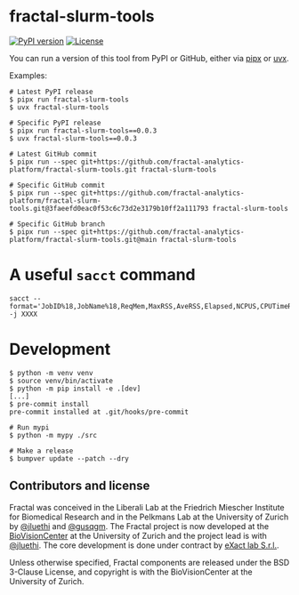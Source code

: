 # fractal-slurm-tools

[![PyPI version](https://img.shields.io/pypi/v/fractal-slurm-tools?color=gree)](https://pypi.org/project/fractal-slurm-tools/)
[![License](https://img.shields.io/badge/License-BSD_3--Clause-blue.svg)](https://opensource.org/licenses/BSD-3-Clause)


You can run a version of this tool from PyPI or GitHub, either via
[pipx](https://pipx.pypa.io/stable/examples/#pipx-run-examples) or
[uvx](https://docs.astral.sh/uv/guides/tools).

Examples:
```console
# Latest PyPI release
$ pipx run fractal-slurm-tools
$ uvx fractal-slurm-tools

# Specific PyPI release
$ pipx run fractal-slurm-tools==0.0.3
$ uvx fractal-slurm-tools==0.0.3

# Latest GitHub commit
$ pipx run --spec git+https://github.com/fractal-analytics-platform/fractal-slurm-tools.git fractal-slurm-tools

# Specific GitHub commit
$ pipx run --spec git+https://github.com/fractal-analytics-platform/fractal-slurm-tools.git@3faeefd0eac0f53c6c73d2e3179b10ff2a111793 fractal-slurm-tools

# Specific GitHub branch
$ pipx run --spec git+https://github.com/fractal-analytics-platform/fractal-slurm-tools.git@main fractal-slurm-tools
```

# A useful `sacct` command
```console
sacct --format='JobID%18,JobName%18,ReqMem,MaxRSS,AveRSS,Elapsed,NCPUS,CPUTimeRaw,MaxDiskRead,MaxDiskWrite' -j XXXX
```

# Development

```console
$ python -m venv venv
$ source venv/bin/activate
$ python -m pip install -e .[dev]
[...]
$ pre-commit install
pre-commit installed at .git/hooks/pre-commit

# Run mypi
$ python -m mypy ./src

# Make a release
$ bumpver update --patch --dry
```


## Contributors and license

Fractal was conceived in the Liberali Lab at the Friedrich Miescher Institute for Biomedical Research and in the Pelkmans Lab at the University of Zurich by [@jluethi](https://github.com/jluethi) and [@gusqgm](https://github.com/gusqgm). The Fractal project is now developed at the [BioVisionCenter](https://www.biovisioncenter.uzh.ch/en.html) at the University of Zurich and the project lead is with [@jluethi](https://github.com/jluethi). The core development is done under contract by [eXact lab S.r.l.](https://www.exact-lab.it).

Unless otherwise specified, Fractal components are released under the BSD 3-Clause License, and copyright is with the BioVisionCenter at the University of Zurich.

